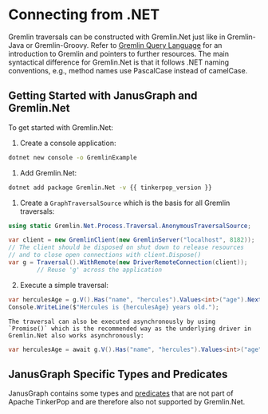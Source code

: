 # Connecting from .NET

Gremlin traversals can be constructed with Gremlin.Net just like in
Gremlin-Java or Gremlin-Groovy. Refer to [Gremlin Query Language](../../getting-started/gremlin.md) for an
introduction to Gremlin and pointers to further resources. The main
syntactical difference for Gremlin.Net is that it follows .NET naming
conventions, e.g., method names use PascalCase instead of camelCase.

## Getting Started with JanusGraph and Gremlin.Net

To get started with Gremlin.Net:

1.  Create a console application:
```bash
dotnet new console -o GremlinExample
```

1.  Add Gremlin.Net:
```bash
dotnet add package Gremlin.Net -v {{ tinkerpop_version }}
```

1.  Create a `GraphTraversalSource` which is the basis for all Gremlin
    traversals:
```csharp
using static Gremlin.Net.Process.Traversal.AnonymousTraversalSource;

var client = new GremlinClient(new GremlinServer("localhost", 8182));
// The client should be disposed on shut down to release resources
// and to close open connections with client.Dispose()
var g = Traversal().WithRemote(new DriverRemoteConnection(client));
        // Reuse 'g' across the application
```

2.  Execute a simple traversal:
```csharp
var herculesAge = g.V().Has("name", "hercules").Values<int>("age").Next();
Console.WriteLine($"Hercules is {herculesAge} years old.");
```
    The traversal can also be executed asynchronously by using
    `Promise()` which is the recommended way as the underlying driver in
    Gremlin.Net also works asynchronously:
```csharp
var herculesAge = await g.V().Has("name", "hercules").Values<int>("age").Promise(t => t.Next());
```
## JanusGraph Specific Types and Predicates

JanusGraph contains some types and [predicates](../search-predicates.md) that
are not part of Apache TinkerPop and are therefore also not supported by
Gremlin.Net.
